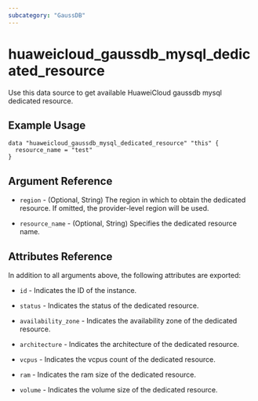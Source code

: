 ```yaml
---
subcategory: "GaussDB"
---
```


# huaweicloud_gaussdb_mysql_dedicated_resource

Use this data source to get available HuaweiCloud gaussdb mysql dedicated resource.

## Example Usage

```hcl
data "huaweicloud_gaussdb_mysql_dedicated_resource" "this" {
  resource_name = "test"
}
```

## Argument Reference

* `region` - (Optional, String) The region in which to obtain the dedicated resource. If omitted, the provider-level
  region will be used.

* `resource_name` - (Optional, String) Specifies the dedicated resource name.

## Attributes Reference

In addition to all arguments above, the following attributes are exported:

* `id` - Indicates the ID of the instance.

* `status` - Indicates the status of the dedicated resource.

* `availability_zone` - Indicates the availability zone of the dedicated resource.

* `architecture` - Indicates the architecture of the dedicated resource.

* `vcpus` - Indicates the vcpus count of the dedicated resource.

* `ram` - Indicates the ram size of the dedicated resource.

* `volume` - Indicates the volume size of the dedicated resource.

